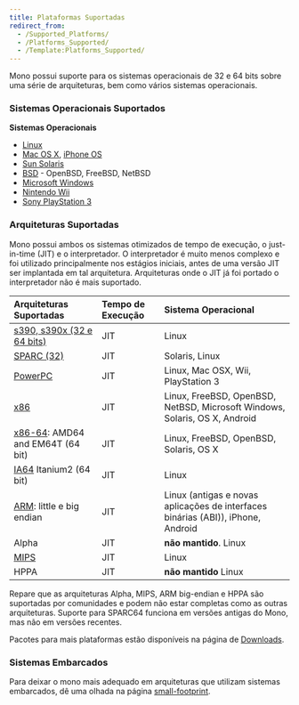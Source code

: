 ```yaml
---
title: Plataformas Suportadas
redirect_from:
  - /Supported_Platforms/
  - /Platforms_Supported/
  - /Template:Platforms_Supported/
---
```


Mono possui suporte para os sistemas operacionais de 32 e 64 bits sobre uma série de arquiteturas, bem como vários sistemas operacionais.

### Sistemas Operacionais Suportados

**Sistemas Operacionais**

-   [Linux](/docs/about-mono/supported-platforms/linux/)
-   [Mac OS X](/docs/about-mono/supported-platforms/osx/), [iPhone OS](/docs/about-mono/supported-platforms/iphone/)
-   [Sun Solaris](/docs/about-mono/supported-platforms/solaris/)
-   [BSD](/docs/about-mono/supported-platforms/bsd/) - OpenBSD, FreeBSD, NetBSD
-   [Microsoft Windows](/docs/getting-started/install/windows/)
-   [Nintendo Wii](/docs/about-mono/supported-platforms/wii/)
-   [Sony PlayStation 3](/docs/about-mono/supported-platforms/playstation3/)

### Arquiteturas Suportadas

Mono possui ambos os sistemas otimizados de tempo de execução, o just-in-time (JIT) e o interpretador. O interpretador é muito menos complexo e foi utilizado principalmente nos estágios iniciais, antes de uma versão JIT ser implantada em tal arquitetura. Arquiteturas onde o JIT já foi portado o interpretador não é mais suportado.

|Arquiteturas Suportadas|Tempo de Execução|Sistema Operacional|
|:----------------------|:------|:---------------|
|[s390, s390x (32 e 64 bits)](/docs/about-mono/supported-platforms/s390/)|JIT|Linux|
|[SPARC (32)](/docs/about-mono/supported-platforms/sparc/)|JIT|Solaris, Linux|
|[PowerPC](/docs/about-mono/supported-platforms/powerpc/)|JIT|Linux, Mac OSX, Wii, PlayStation 3|
|[x86](/docs/about-mono/supported-platforms/x86/)|JIT|Linux, FreeBSD, OpenBSD, NetBSD, Microsoft Windows, Solaris, OS X, Android|
|[x86-64](/docs/about-mono/supported-platforms/amd64/): AMD64 and EM64T (64 bit)|JIT|Linux, FreeBSD, OpenBSD, Solaris, OS X|
|[IA64](/docs/about-mono/supported-platforms/ia64/) Itanium2 (64 bit)|JIT|Linux|
|[ARM](/docs/about-mono/supported-platforms/arm/): little e big endian|JIT|Linux (antigas e novas aplicações de interfaces binárias (ABI)), iPhone, Android|
|Alpha|JIT|**não mantido**. Linux|
|[MIPS](/docs/about-mono/supported-platforms/mips/)|JIT|Linux|
|HPPA|JIT|**não mantido** Linux|

Repare que as arquiteturas Alpha, MIPS, ARM big-endian e HPPA são suportadas por comunidades e podem não estar completas como as outras arquiteturas.
Suporte para SPARC64 funciona em versões antigas do Mono, mas não em versões recentes.

 Pacotes para mais plataformas estão disponíveis na página de [Downloads](/download/).

### Sistemas Embarcados

Para deixar o mono mais adequado em arquiteturas que utilizam sistemas embarcados, dê uma olhada na página [small-footprint](/docs/compiling-mono/small-footprint/).

